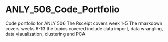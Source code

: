 # ANLY_506_Code_Portfolio
Code portfolio for ANLY 506
The Rsceipt covers week 1-5 
The rmarkdown covers weeks 6-13
the topics covered include data import, data wrangling, data visualization, clustering and PCA

